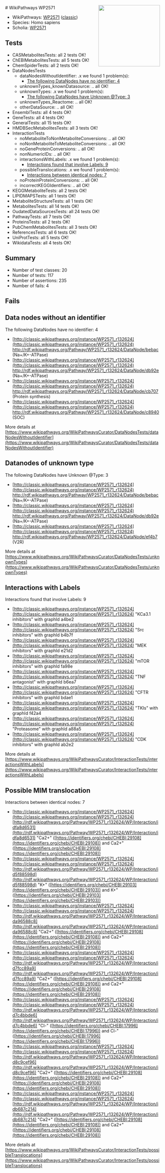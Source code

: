 <img style="float: right; width: 200px" src="https://upload.wikimedia.org/wikipedia/commons/thumb/8/83/Wplogo_with_text_500.png/640px-Wplogo_with_text_500.png" />
# WikiPathways WP2571

* WikiPathways: [WP2571](https://wikipathways.org/pathways/WP2571) ([classic](https://classic.wikipathways.org/instance/WP2571))
* Species: Homo sapiens
* Scholia: [WP2571](https://scholia.toolforge.org/wikipathways/WP2571)
## Tests
* CASMetabolitesTests: all 2 tests OK!
* ChEBIMetabolitesTests: all 5 tests OK!
* ChemSpiderTests: all 2 tests OK!
* DataNodesTests
    * dataNodesWithoutIdentifier: .x we found 1 problem(s):
        * [The following DataNodes have no identifier: 4](#d2d32fa3)
    * unknownTypes_knownDatasource: .. all OK!
    * unknownTypes: .x we found 1 problem(s):
        * [The following DataNodes have Unknown @Type: 3](#839973e1)
    * unknownTypes_Reactome: .. all OK!
    * otherDataSource: .. all OK!
* EnsemblTests: all 4 tests OK!
* GeneTests: all 4 tests OK!
* GeneralTests: all 15 tests OK!
* HMDBSecMetabolitesTests: all 3 tests OK!
* InteractionTests
    * noMetaboliteToNonMetaboliteConversions: .. all OK!
    * noNonMetaboliteToMetaboliteConversions: .. all OK!
    * noGeneProteinConversions: .. all OK!
    * nonNumericIDs: .. all OK!
    * interactionsWithLabels: .x we found 1 problem(s):
        * [Interactions found that involve Labels: 9](#630d2680)
    * possibleTranslocations: .x we found 1 problem(s):
        * [Interactions between identical nodes: 7](#1c11820c)
    * noProteinProteinConversions: .. all OK!
    * incorrectKEGGIdentifiers: .. all OK!
* KEGGMetaboliteTests: all 2 tests OK!
* LIPIDMAPSTests: all 1 tests OK!
* MetaboliteStructureTests: all 1 tests OK!
* MetabolitesTests: all 14 tests OK!
* OudatedDataSourcesTests: all 24 tests OK!
* PathwayTests: all 7 tests OK!
* ProteinsTests: all 2 tests OK!
* PubChemMetabolitesTests: all 3 tests OK!
* ReferencesTests: all 6 tests OK!
* UniProtTests: all 5 tests OK!
* WikidataTests: all 4 tests OK!


## Summary

* Number of test classes: 20
* Number of tests: 117
* Number of assertions: 235
* Number of fails: 4

## Fails

<a name="d2d32fa3" />

## Data nodes without an identifier

The following DataNodes have no identifier: 4

* [http://classic.wikipathways.org/instance/WP2571_r132624](http://classic.wikipathways.org/instance/WP2571_r132624) http://rdf.wikipathways.org/Pathway/WP2571_r132624/DataNode/bebac (Na+/K+-ATPase)
* [http://classic.wikipathways.org/instance/WP2571_r132624](http://classic.wikipathways.org/instance/WP2571_r132624) http://rdf.wikipathways.org/Pathway/WP2571_r132624/DataNode/db92e (Na+/K+-ATPase)
* [http://classic.wikipathways.org/instance/WP2571_r132624](http://classic.wikipathways.org/instance/WP2571_r132624) http://rdf.wikipathways.org/Pathway/WP2571_r132624/DataNode/cb707 (Protein synthesis)
* [http://classic.wikipathways.org/instance/WP2571_r132624](http://classic.wikipathways.org/instance/WP2571_r132624) http://rdf.wikipathways.org/Pathway/WP2571_r132624/DataNode/c8940 (SOC)


More details at [https://www.wikipathways.org/WikiPathwaysCurator/DataNodesTests/dataNodesWithoutIdentifier](https://www.wikipathways.org/WikiPathwaysCurator/DataNodesTests/dataNodesWithoutIdentifier)

<a name="839973e1" />

## Datanodes of unknown type

The following DataNodes have Unknown @Type: 3

* [http://classic.wikipathways.org/instance/WP2571_r132624](http://classic.wikipathways.org/instance/WP2571_r132624) http://rdf.wikipathways.org/Pathway/WP2571_r132624/DataNode/bebac (Na+/K+-ATPase)
* [http://classic.wikipathways.org/instance/WP2571_r132624](http://classic.wikipathways.org/instance/WP2571_r132624) http://rdf.wikipathways.org/Pathway/WP2571_r132624/DataNode/db92e (Na+/K+-ATPase)
* [http://classic.wikipathways.org/instance/WP2571_r132624](http://classic.wikipathways.org/instance/WP2571_r132624) http://rdf.wikipathways.org/Pathway/WP2571_r132624/DataNode/ef4b7 (V2R)


More details at [https://www.wikipathways.org/WikiPathwaysCurator/DataNodesTests/unknownTypes](https://www.wikipathways.org/WikiPathwaysCurator/DataNodesTests/unknownTypes)

<a name="630d2680" />

## Interactions with Labels

Interactions found that involve Labels: 9

* [http://classic.wikipathways.org/instance/WP2571_r132624](http://classic.wikipathways.org/instance/WP2571_r132624) "KCa3.1 
inhibitors" with graphId a4be2
* [http://classic.wikipathways.org/instance/WP2571_r132624](http://classic.wikipathways.org/instance/WP2571_r132624) "Src inhibitors" with graphId b4b7f
* [http://classic.wikipathways.org/instance/WP2571_r132624](http://classic.wikipathways.org/instance/WP2571_r132624) "MEK inhibitors" with graphId e21d2
* [http://classic.wikipathways.org/instance/WP2571_r132624](http://classic.wikipathways.org/instance/WP2571_r132624) "mTOR inhibitors" with graphId fa98e
* [http://classic.wikipathways.org/instance/WP2571_r132624](http://classic.wikipathways.org/instance/WP2571_r132624) "TNF 
antagonist" with graphId b6ea7
* [http://classic.wikipathways.org/instance/WP2571_r132624](http://classic.wikipathways.org/instance/WP2571_r132624) "CFTR 
inhibitors" with graphId bdae1
* [http://classic.wikipathways.org/instance/WP2571_r132624](http://classic.wikipathways.org/instance/WP2571_r132624) "TKIs" with graphId f42a4
* [http://classic.wikipathways.org/instance/WP2571_r132624](http://classic.wikipathways.org/instance/WP2571_r132624) "Proteasome" with graphId a88a5
* [http://classic.wikipathways.org/instance/WP2571_r132624](http://classic.wikipathways.org/instance/WP2571_r132624) "CDK inhibitors" with graphId ab2e2


More details at [https://www.wikipathways.org/WikiPathwaysCurator/InteractionTests/interactionsWithLabels](https://www.wikipathways.org/WikiPathwaysCurator/InteractionTests/interactionsWithLabels)

<a name="1c11820c" />

## Possible MIM translocation

Interactions between identical nodes: 7

* [http://classic.wikipathways.org/instance/WP2571_r132624](http://classic.wikipathways.org/instance/WP2571_r132624) [http://rdf.wikipathways.org/Pathway/WP2571_r132624/WP/Interaction/idfa8d6531](http://rdf.wikipathways.org/Pathway/WP2571_r132624/WP/Interaction/idfa8d6531) "Ca2+" ([https://identifiers.org/chebi/CHEBI:29108](https://identifiers.org/chebi/CHEBI:29108)) and 
Ca2+" ([https://identifiers.org/chebi/CHEBI:29108](https://identifiers.org/chebi/CHEBI:29108))
* [http://classic.wikipathways.org/instance/WP2571_r132624](http://classic.wikipathways.org/instance/WP2571_r132624) [http://rdf.wikipathways.org/Pathway/WP2571_r132624/WP/Interaction/id5f88598d](http://rdf.wikipathways.org/Pathway/WP2571_r132624/WP/Interaction/id5f88598d) "K+" ([https://identifiers.org/chebi/CHEBI:29103](https://identifiers.org/chebi/CHEBI:29103)) and 
K+" ([https://identifiers.org/chebi/CHEBI:29103](https://identifiers.org/chebi/CHEBI:29103))
* [http://classic.wikipathways.org/instance/WP2571_r132624](http://classic.wikipathways.org/instance/WP2571_r132624) [http://rdf.wikipathways.org/Pathway/WP2571_r132624/WP/Interaction/ida96588c8](http://rdf.wikipathways.org/Pathway/WP2571_r132624/WP/Interaction/ida96588c8) "Ca2+" ([https://identifiers.org/chebi/CHEBI:29108](https://identifiers.org/chebi/CHEBI:29108)) and 
Ca2+" ([https://identifiers.org/chebi/CHEBI:29108](https://identifiers.org/chebi/CHEBI:29108))
* [http://classic.wikipathways.org/instance/WP2571_r132624](http://classic.wikipathways.org/instance/WP2571_r132624) [http://rdf.wikipathways.org/Pathway/WP2571_r132624/WP/Interaction/id7fcc89a9](http://rdf.wikipathways.org/Pathway/WP2571_r132624/WP/Interaction/id7fcc89a9) "Ca2+" ([https://identifiers.org/chebi/CHEBI:29108](https://identifiers.org/chebi/CHEBI:29108)) and 
Ca2+" ([https://identifiers.org/chebi/CHEBI:29108](https://identifiers.org/chebi/CHEBI:29108))
* [http://classic.wikipathways.org/instance/WP2571_r132624](http://classic.wikipathways.org/instance/WP2571_r132624) [http://rdf.wikipathways.org/Pathway/WP2571_r132624/WP/Interaction/id7c4bbde6](http://rdf.wikipathways.org/Pathway/WP2571_r132624/WP/Interaction/id7c4bbde6) "Cl-" ([https://identifiers.org/chebi/CHEBI:17996](https://identifiers.org/chebi/CHEBI:17996)) and 
Cl-" ([https://identifiers.org/chebi/CHEBI:17996](https://identifiers.org/chebi/CHEBI:17996))
* [http://classic.wikipathways.org/instance/WP2571_r132624](http://classic.wikipathways.org/instance/WP2571_r132624) [http://rdf.wikipathways.org/Pathway/WP2571_r132624/WP/Interaction/id8c9cef96](http://rdf.wikipathways.org/Pathway/WP2571_r132624/WP/Interaction/id8c9cef96) "Ca2+" ([https://identifiers.org/chebi/CHEBI:29108](https://identifiers.org/chebi/CHEBI:29108)) and 
Ca2+" ([https://identifiers.org/chebi/CHEBI:29108](https://identifiers.org/chebi/CHEBI:29108))
* [http://classic.wikipathways.org/instance/WP2571_r132624](http://classic.wikipathways.org/instance/WP2571_r132624) [http://rdf.wikipathways.org/Pathway/WP2571_r132624/WP/Interaction/idb687c214](http://rdf.wikipathways.org/Pathway/WP2571_r132624/WP/Interaction/idb687c214) "Ca2+" ([https://identifiers.org/chebi/CHEBI:29108](https://identifiers.org/chebi/CHEBI:29108)) and 
Ca2+" ([https://identifiers.org/chebi/CHEBI:29108](https://identifiers.org/chebi/CHEBI:29108))


More details at [https://www.wikipathways.org/WikiPathwaysCurator/InteractionTests/possibleTranslocations](https://www.wikipathways.org/WikiPathwaysCurator/InteractionTests/possibleTranslocations)

